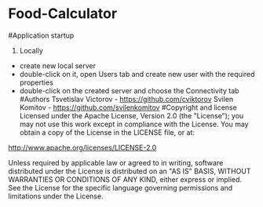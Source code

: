 # Food-Calculator
#Application startup
1. Locally
  * create new local server
  * double-click on it, open Users tab and create new user with the required properties
  * double-click on the created server and choose the Connectivity tab
#Authors
Tsvetislav Victorov - https://github.com/cviktorov
Svilen Komitov - https://github.com/svilenkomitov
#Copyright and license
Licensed under the Apache License, Version 2.0 (the "License"); you may not use this work except in compliance with the License. You may obtain a copy of the License in the LICENSE file, or at:

http://www.apache.org/licenses/LICENSE-2.0

Unless required by applicable law or agreed to in writing, software distributed under the License is distributed on an "AS IS" BASIS, WITHOUT WARRANTIES OR CONDITIONS OF ANY KIND, either express or implied. See the License for the specific language governing permissions and limitations under the License.
